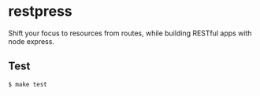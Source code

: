 restpress
=========

Shift your focus to resources from routes, while building RESTful apps with node express.


## Test

    $ make test
